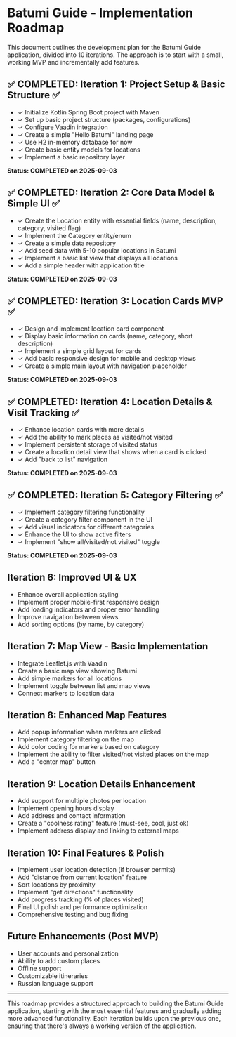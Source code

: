 # Batumi Guide - Implementation Roadmap

This document outlines the development plan for the Batumi Guide application, divided into 10 iterations. 
The approach is to start with a small, working MVP and incrementally add features.

## ✅ COMPLETED: Iteration 1: Project Setup & Basic Structure ✅
- ✓ Initialize Kotlin Spring Boot project with Maven
- ✓ Set up basic project structure (packages, configurations)
- ✓ Configure Vaadin integration
- ✓ Create a simple "Hello Batumi" landing page
- ✓ Use H2 in-memory database for now
- ✓ Create basic entity models for locations
- ✓ Implement a basic repository layer

**Status: COMPLETED on 2025-09-03**

## ✅ COMPLETED: Iteration 2: Core Data Model & Simple UI ✅
- ✓ Create the Location entity with essential fields (name, description, category, visited flag)
- ✓ Implement the Category entity/enum
- ✓ Create a simple data repository
- ✓ Add seed data with 5-10 popular locations in Batumi
- ✓ Implement a basic list view that displays all locations
- ✓ Add a simple header with application title

**Status: COMPLETED on 2025-09-03**

## ✅ COMPLETED: Iteration 3: Location Cards MVP ✅
- ✓ Design and implement location card component
- ✓ Display basic information on cards (name, category, short description)
- ✓ Implement a simple grid layout for cards
- ✓ Add basic responsive design for mobile and desktop views
- ✓ Create a simple main layout with navigation placeholder

**Status: COMPLETED on 2025-09-03**

## ✅ COMPLETED: Iteration 4: Location Details & Visit Tracking ✅
- ✓ Enhance location cards with more details
- ✓ Add the ability to mark places as visited/not visited
- ✓ Implement persistent storage of visited status
- ✓ Create a location detail view that shows when a card is clicked
- ✓ Add "back to list" navigation

**Status: COMPLETED on 2025-09-03**

## ✅ COMPLETED: Iteration 5: Category Filtering ✅
- ✓ Implement category filtering functionality
- ✓ Create a category filter component in the UI
- ✓ Add visual indicators for different categories
- ✓ Enhance the UI to show active filters
- ✓ Implement "show all/visited/not visited" toggle

**Status: COMPLETED on 2025-09-03**

## Iteration 6: Improved UI & UX
- Enhance overall application styling
- Implement proper mobile-first responsive design
- Add loading indicators and proper error handling
- Improve navigation between views
- Add sorting options (by name, by category)

## Iteration 7: Map View - Basic Implementation
- Integrate Leaflet.js with Vaadin
- Create a basic map view showing Batumi
- Add simple markers for all locations
- Implement toggle between list and map views
- Connect markers to location data

## Iteration 8: Enhanced Map Features
- Add popup information when markers are clicked
- Implement category filtering on the map
- Add color coding for markers based on category
- Implement the ability to filter visited/not visited places on the map
- Add a "center map" button

## Iteration 9: Location Details Enhancement
- Add support for multiple photos per location
- Implement opening hours display
- Add address and contact information
- Create a "coolness rating" feature (must-see, cool, just ok)
- Implement address display and linking to external maps

## Iteration 10: Final Features & Polish
- Implement user location detection (if browser permits)
- Add "distance from current location" feature
- Sort locations by proximity
- Implement "get directions" functionality
- Add progress tracking (% of places visited)
- Final UI polish and performance optimization
- Comprehensive testing and bug fixing

## Future Enhancements (Post MVP)
- User accounts and personalization
- Ability to add custom places
- Offline support
- Customizable itineraries
- Russian language support

---
This roadmap provides a structured approach to building the Batumi Guide application, starting with the most essential features and gradually adding more advanced functionality. Each iteration builds upon the previous one, ensuring that there's always a working version of the application.
